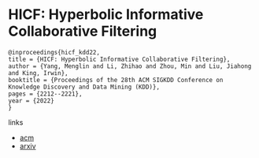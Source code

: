 # HICF: Hyperbolic Informative Collaborative Filtering

```
@inproceedings{hicf_kdd22,
title = {HICF: Hyperbolic Informative Collaborative Filtering},
author = {Yang, Menglin and Li, Zhihao and Zhou, Min and Liu, Jiahong and King, Irwin},
booktitle = {Proceedings of the 28th ACM SIGKDD Conference on Knowledge Discovery and Data Mining (KDD)},
pages = {2212--2221},
year = {2022}
}
```

links
- [acm](https://dl.acm.org/doi/10.1145/3534678.3539475)
- [arxiv](https://arxiv.org/abs/2207.09051)

